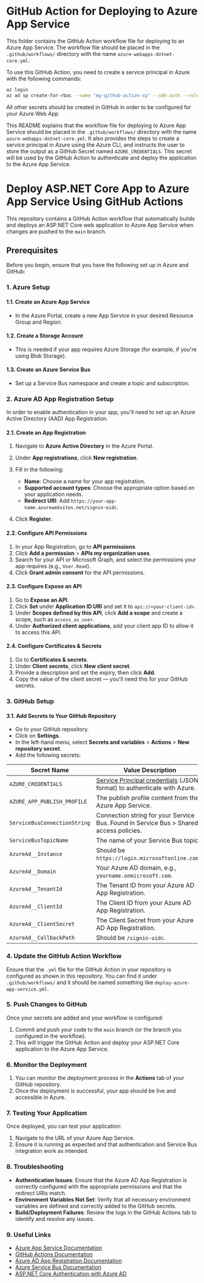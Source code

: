 # GitHub Action for Deploying to Azure App Service

This folder contains the GitHub Action workflow file for deploying to an Azure App Service. The workflow file should be placed in the `.github/workflows/` directory with the name `azure-webapps-dotnet-core.yml`.

To use this GitHub Action, you need to create a service principal in Azure with the following commands:

```bash
az login
az ad sp create-for-rbac --name "my-github-action-sp" --sdk-auth --role contributor --scopes /subscriptions/<your-subscription-id>
```

All other secrets should be created in GitHub in order to be configured for your Azure Web App

This README explains that the workflow file for deploying to Azure App Service should be placed in the `.github/workflows/` directory with the name `azure-webapps-dotnet-core.yml`. It also provides the steps to create a service principal in Azure using the Azure CLI, and instructs the user to store the output as a GitHub Secret named `AZURE_CREDENTIALS`. This secret will be used by the GitHub Action to authenticate and deploy the application to the Azure App Service.

# Deploy ASP.NET Core App to Azure App Service Using GitHub Actions

This repository contains a GitHub Action workflow that automatically builds and deploys an ASP.NET Core web application to Azure App Service when changes are pushed to the `main` branch.

## Prerequisites

Before you begin, ensure that you have the following set up in Azure and GitHub:

### 1. Azure Setup

#### **1.1. Create an Azure App Service**
- In the Azure Portal, create a new App Service in your desired Resource Group and Region.

#### **1.2. Create a Storage Account**
- This is needed if your app requires Azure Storage (for example, if you're using Blob Storage).

#### **1.3. Create an Azure Service Bus**
- Set up a Service Bus namespace and create a topic and subscription.

### 2. Azure AD App Registration Setup

In order to enable authentication in your app, you'll need to set up an Azure Active Directory (AAD) App Registration.

#### **2.1. Create an App Registration**
1. Navigate to **Azure Active Directory** in the Azure Portal.
2. Under **App registrations**, click **New registration**.
3. Fill in the following:
   - **Name**: Choose a name for your app registration.
   - **Supported account types**: Choose the appropriate option based on your application needs.
   - **Redirect URI**: Add `https://your-app-name.azurewebsites.net/signin-oidc`.

4. Click **Register**.

#### **2.2. Configure API Permissions**
1. In your App Registration, go to **API permissions**.
2. Click **Add a permission** > **APIs my organization uses**.
3. Search for your API or Microsoft Graph, and select the permissions your app requires (e.g., `User.Read`).
4. Click **Grant admin consent** for the API permissions.

#### **2.3. Configure Expose an API**
1. Go to **Expose an API**.
2. Click **Set** under **Application ID URI** and set it to `api://<your-client-id>`.
3. Under **Scopes defined by this API**, click **Add a scope** and create a scope, such as `access_as_user`.
4. Under **Authorized client applications**, add your client app ID to allow it to access this API.

#### **2.4. Configure Certificates & Secrets**
1. Go to **Certificates & secrets**.
2. Under **Client secrets**, click **New client secret**.
3. Provide a description and set the expiry, then click **Add**.
4. Copy the value of the client secret — you'll need this for your GitHub secrets.

### 3. GitHub Setup

#### **3.1. Add Secrets to Your GitHub Repository**
- Go to your GitHub repository.
- Click on **Settings**.
- In the left-hand menu, select **Secrets and variables** > **Actions** > **New repository secret**.
- Add the following secrets:

| Secret Name                     | Value Description                                                                                                                                         |
|---------------------------------|-------------------------------------------------------------------------------------------------------------------------------------------------------------|
| `AZURE_CREDENTIALS`             | [Service Principal credentials](https://learn.microsoft.com/en-us/azure/developer/github/connect-from-azure?tabs=azure-portal%2Cwindows#use-the-azure-login-action-with-a-service-principal-secret) (JSON format) to authenticate with Azure. |
| `AZURE_APP_PUBLISH_PROFILE`     | The publish profile content from the Azure App Service.                                                                                                    |
| `ServiceBusConnectionString`    | Connection string for your Service Bus. Found in Service Bus > Shared access policies.                                                                      |
| `ServiceBusTopicName`           | The name of your Service Bus topic.                                                                                                                         |
| `AzureAd__Instance`             | Should be `https://login.microsoftonline.com/`.                                                                                                             |
| `AzureAd__Domain`               | Your Azure AD domain, e.g., `yourname.onmicrosoft.com`.                                                                                                     |
| `AzureAd__TenantId`             | The Tenant ID from your Azure AD App Registration.                                                                                                          |
| `AzureAd__ClientId`             | The Client ID from your Azure AD App Registration.                                                                                                          |
| `AzureAd__ClientSecret`         | The Client Secret from your Azure AD App Registration.                                                                                                      |
| `AzureAd__CallbackPath`         | Should be `/signin-oidc`.                                                                                                                                   |

### 4. Update the GitHub Action Workflow

Ensure that the `.yml` file for the GitHub Action in your repository is configured as shown in this repository. You can find it under `.github/workflows/` and it should be named something like `deploy-azure-app-service.yml`.

### 5. Push Changes to GitHub

Once your secrets are added and your workflow is configured:

1. Commit and push your code to the `main` branch (or the branch you configured in the workflow).
2. This will trigger the GitHub Action and deploy your ASP.NET Core application to the Azure App Service.

### 6. Monitor the Deployment

1. You can monitor the deployment process in the **Actions** tab of your GitHub repository.
2. Once the deployment is successful, your app should be live and accessible in Azure.

### 7. Testing Your Application

Once deployed, you can test your application:

1. Navigate to the URL of your Azure App Service.
2. Ensure it is running as expected and that authentication and Service Bus integration work as intended.

### 8. Troubleshooting

- **Authentication Issues**: Ensure that the Azure AD App Registration is correctly configured with the appropriate permissions and that the redirect URIs match.
- **Environment Variables Not Set**: Verify that all necessary environment variables are defined and correctly added to the GitHub secrets.
- **Build/Deployment Failures**: Review the logs in the GitHub Actions tab to identify and resolve any issues.

### 9. Useful Links

- [Azure App Service Documentation](https://docs.microsoft.com/en-us/azure/app-service/)
- [GitHub Actions Documentation](https://docs.github.com/en/actions)
- [Azure AD App Registration Documentation](https://docs.microsoft.com/en-us/azure/active-directory/develop/quickstart-register-app)
- [Azure Service Bus Documentation](https://docs.microsoft.com/en-us/azure/service-bus-messaging/)
- [ASP.NET Core Authentication with Azure AD](https://docs.microsoft.com/en-us/aspnet/core/security/authentication/azure-active-directory/)